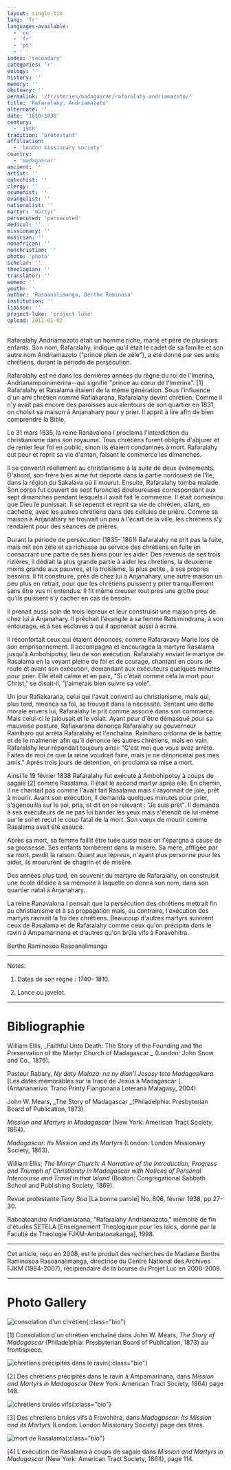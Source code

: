 ```yaml
---
layout: single-bio
lang: 'fr'
languages-available:
  - 'en'
  - 'fr'
  - 'pt'
  - ' '
index: 'secondary'
categories: 'r'
eulogy: ''
history: ''
memory: ''
obituary: ''
permalink: '/fr/stories/madagascar/rafaralahy-andriamazoto/'
title: 'Rafaralahy, Andriamazoto'
alternate: ''
date: '1810-1838'
century:
  - '19th'
tradition: 'protestant'
affiliation:
  - 'london missionary society'
country:
  - 'madagascar'
ancient: ''
artist: ''
catechist: ''
clergy: ''
ecumenist: ''
evangelist: ''
nationalist: ''
martyr: 'martyr'
persecuted: 'persecuted'
medical: ''
missionary: ''
musician: ''
nonafrican: ''
nonchristian: ''
photo: 'photo'
scholar: ''
theologian: ''
translator: ''
women: ''
youth: ''
author: 'Rasoanalimanga, Berthe Raminosa'
institution: ''
liaison: ''
project-luke: 'project-luke'
upload: 2011-01-02
---
```


Rafaralahy Andriamazoto était un homme riche, marié et père de plusieurs enfants. Son nom, Rafaralahy, indique qu'il était le cadet de sa famille et son autre nom Andriamazoto ("prince plein de zèle"), a été donné par ses amis chrétiens, durant la période de persécution.

Rafaralahy est né dans les dernières années du règne du roi de l'Imerina, Andrianampoinimerina--qui signifie "prince au cœur de l'Imerina". [1] Rafaralahy et Rasalama étaient de la même génération. Sous l'influence d'un ami chrétien nommé Rafiakarana, Rafaralahy devint chrétien. Comme il n'y avait pas encore des paroisses aux alentours de son quartier en 1831, on choisit sa maison à Anjanahary pour y prier. Il apprit à lire afin de bien comprendre la Bible.

Le 31 mars 1835, la reine Ranavalona I proclama l'interdiction du christianisme dans son royaume. Tous chrétiens furent obligés d'abjurer et de renier leur foi en public, sinon ils étaient condamnés à mort. Rafaralahy eut peur et reprit sa vie d'antan, faisant le commerce les dimanches.

Il se convertit réellement au christianisme à la suite de deux événements. D'abord, son frère bien aimé fut déporté dans la partie nordouest de l'île, dans la région du Sakalava où il mourut. Ensuite, Rafaralahy tomba malade. Son corps fut couvert de sept furoncles douloureuses correspondant aux sept dimanches pendant lesquels il avait fait le commerce. Il était convaincu que Dieu le punissait. Il se repentit et reprit sa vie de chrétien, allant, en cachette, avec les autres chrétiens dans des cellules de prière. Comme sa maison à Anjanahary se trouvait un peu à l'écart de la ville, les chrétiens s'y rendaient pour des séances de prières.

Durant la période de persécution (1835- 1861) Rafaralahy ne prit pas la fuite, mais mit son zèle et sa richesse au service des chrétiens en fuite en consacrant une partie de ses biens pour les aider. Des revenus de ses trois rizières, il dédiait la plus grande partie à aider les chrétiens, la deuxième moins grande aux pauvres, et la troisième, la plus petite , à ses propres besoins. Il fit construire, près de chez lui à Anjanahary, une autre maison un peu plus en retrait, pour que les chrétiens puissent y prier tranquillement sans être vus ni entendus. Il fit même creuser tout près une grotte pour qu'ils puissent s'y cacher en cas de besoin.

Il prenait aussi soin de trois lépreux et leur construisit une maison près de chez lui à Anjanahary. Il prêchait l'évangile à sa femme Ratsimindrana, à son entourage, et à ses esclaves à qui il apprenait aussi à écrire.

Il réconfortait ceux qui étaient dénoncés, comme Rafaravavy Marie lors de son emprisonnement. Il accompagna et encouragea la martyre Rasalama jusqu'à Ambohipotsy, lieu de son exécution. Rafaralahy enviait le martyre de Rasalama en la voyant pleine de foi et de courage, chantant en cours de route et avant son exécution, demandant aux exécuteurs quelques minutes pour prier. Elle était calme et en paix, "Si c'était comme cela la mort pour Christ," se disait-il, "j'aimerais bien suivre sa voie".

Un jour Rafiakarana, celui qui l'avait converti au christianisme, mais qui, plus tard, renonça sa foi, se trouvait dans la nécessité. Sentant une dette morale envers lui, Rafaralahy le prit comme associé dans son commerce. Mais celui-ci le jalousait et le volait. Ayant peur d'être démasqué pour sa mauvaise posture, Rafiakarana dénonça Rafaralahy au gouverneur Rainiharo qui arrêta Rafaralahy et l'enchaîna. Rainiharo ordonna de le battre et de le malmener afin qu'il dénonce les autres chrétiens, mais en vain. Rafaralahy leur répondait toujours ainsi: "C'est moi que vous avez arrêté. Faites de moi ce que la reine voudrait faire, mais je ne dénoncerai pas mes amis." Après trois jours de détention, on proclama sa mise a mort.

Ainsi le 19 février 1838 Rafaralahy fut exécuté à Ambohipotsy à coups de sagaie [2] comme Rasalama. Il était le second martyr après elle. En chemin, il ne chantait pas comme l'avait fait Rasalama mais il rayonnait de joie, prêt à mourir. Avant son exécution, il demanda quelques minutes pour prier, s'agenouilla sur le sol, pria, et dit en se relevant : "Je suis prêt". Il demanda à ses exécuteurs de ne pas lui bander les yeux mais s'étendit de lui-même sur le sol et reçut le coup fatal de la mort. Son vœux de mourir comme Rasalama avait été exaucé.

Après sa mort, sa femme faillit être tuée aussi mais on l'épargna à cause de sa grossesse. Ses enfants tombèrent dans la misère. Sa mère, affligée par sa mort, perdit la raison. Quant aux lèpreux, n'ayant plus personne pour les aider, ils moururent de chagrin et de misère.

Des années plus tard, en souvenir du martyre de Rafaralahy, on construisit une école dédiée à sa mémoire à laquelle on donna son nom, dans son quartier natal à Anjanahary.

La reine Ranavalona I pensait que la persécution des chrétiens mettrait fin au christianisme et à sa propagation mais, au contraire, l'exécution des martyrs ravivait la foi des chrétiens. Beaucoup d'autres martyrs suivirent ceux de Rasalama et de Rafaralahy comme ceux qu'on précipita dans le ravin à Ampamarinana et d'autres qu'on brûla vifs à Faravohitra.

Berthe Raminosoa Rasoanalimanga

---

Notes:

1. Dates de son règne : 1740- 1810.

2. Lance ou javelot.

---

# Bibliographie

William Ellis, _Faithful Unto Death: The Story of the Founding and the Preservation of the Martyr Church of Madagascar _ (London: John Snow and Co., 1876).

Pasteur Rabary, _Ny daty Malaza: na ny dian'I Jesosy teto Madagasikara_ [Les dates mémorables sur la trace de Jesus à Madagascar ]. (Antananarivo: Trano Printy Fiangonana Loterana Malagasy, 2004).

John W. Mears, _The Story of Madagascar _(Philadelphia: Presbyterian Board of Publication, 1873).

_Mission and Martyrs in Madagascar_ (New York: American Tract Society, 1864).

_Madagascar: Its Mission and its Martyrs_ (London: London Missionary Society, 1863).

William Ellis, _The Martyr Church: A Narrative of the Introduction, Progress and Triumph of Christianity in Madagascar with Notices of Personal Intercourse and Travel in that Island_ (Boston: Congregational Sabbath School and Publishing Society, 1869).

Revue protestante _Teny Soa_ [La bonne parole] No. 806, février 1938, pp.27-30.

Raboatoandro Andriamiarana, "Rafaralahy Andriamazoto," mémoire de fin d'études SETELA [Enseignement Theologique pour les laïcs, donné par la Faculté de Théologie FJKM-Ambatonakanga], 1998.

---

Cet article, reçu en 2008, est le produit des recherches de Madame Berthe Raminosoa Rasoanalimanga, directrice du Centre National des Archives FJKM (1984-2007), récipiendaire de la bourse du Projet Luc en 2008-2009.

---

# Photo Gallery

![consolation d'un chrétien](/images/bio-pics/madagascar/rafaralahy-andriamazoto/consolation.jpg){:class="bio"}

[1] Consolation d'un chrétien enchaîné dans John W. Mears, _The Story of Madagascar_ (Philadelphia: Presbyterian Board of Publication, 1873) au frontispiece.

![chrétiens précipités dans le ravin](/images/bio-pics/madagascar/rafaralahy-andriamazoto/chretiens-precipites.jpg){:class="bio"}

[2] Des chrétiens précipités dans le ravin à Ampamarinana, dans _Mission and Martyrs in Madagascar_ (New York: American Tract Society, 1864) page 148.

![chrétiens brulés vifs](/images/bio-pics/madagascar/rafaralahy-andriamazoto/chretiens-brules-vifs.jpg){:class="bio"}

[3] Des chretiens brules vifs à Fravohitra, dans _Madagascar: Its Mission and its Martyrs_ (London: London Missionary Society) page des titres.

![mort de Rasalama](/images/bio-pics/madagascar/rafaralahy-andriamazoto/mortdeRasalama.jpg){:class="bio"}

[4] L'exécution de Rasalama à coups de sagaie dans _Mission and Martyrs in Madagascar_ (New York: American Tract Society, 1864), page 114.
